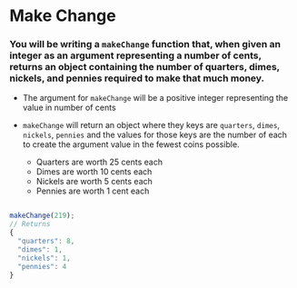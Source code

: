 # Make Change

### You will be writing a `makeChange` function that, when given an integer as an argument representing a number of cents, returns an object containing the number of quarters, dimes, nickels, and pennies required to make that much money.

* The argument for `makeChange` will be a positive integer representing the value in number of cents

* `makeChange` will return an object where they keys are `quarters`, `dimes`, `nickels`, `pennies` and the values for those keys are the number of each to create the argument value in the fewest coins possible.
    * Quarters are worth 25 cents each
    * Dimes are worth 10 cents each
    * Nickels are worth 5 cents each
    * Pennies are worth 1 cent each

```javascript

makeChange(219);
// Returns
{
  "quarters": 8,
  "dimes": 1,
  "nickels": 1,
  "pennies": 4
}

```
